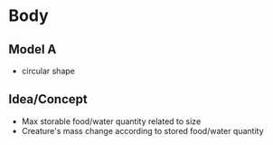 # Body

## Model A

- circular shape

## Idea/Concept

- Max storable food/water quantity related to size
- Creature's mass change according to stored food/water quantity 